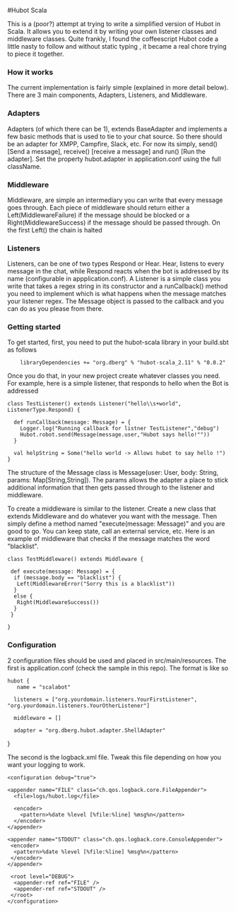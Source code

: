 #Hubot Scala

This is a (poor?) attempt at trying to write a simplified version of Hubot in Scala.  It allows you to extend it by writing your own listener classes and middleware classes.  Quite frankly, I found the coffeescript Hubot code a little nasty to follow and without static typing , it became a real chore trying to piece it together.

### How it works 

The current implementation is fairly simple (explained in more detail below).  There are 3 main components, Adapters, Listeners, and Middleware.

### Adapters 
Adapters (of which there can be 1), extends BaseAdapter and implements a few basic methods that is used to tie to your chat source.  So there should be an adapter for XMPP, Campfire, Slack, etc.  For now its simply, send() [Send a message], receive() [receive a message] and run() [Run the adapter].  Set the property hubot.adapter in application.conf using the full className.

### Middleware 
Middleware, are simple an intermediary you can write that every message goes through.  Each piece of middleware should return either a Left(MiddlewareFailure) if the message should be blocked or a Right(MiddlewareSuccess) if the message should be passed through.  On the first Left() the chain is halted 

### Listeners
Listeners, can be one of two types Respond or Hear.  Hear, listens to every message in the chat, while Respond reacts when the bot is addressed by its name (configurable in appplication.conf).  A Listener is a simple class you write that takes a regex string in its constructor and a runCallback() method you need to implement which is what happens when the message matches your listener regex.  The Message object is passed to the callback and you can do as you please from there.

### Getting started 

To get started, first, you need to put the hubot-scala library in your build.sbt as follows

        libraryDependencies += "org.dberg" % "hubot-scala_2.11" % "0.0.2"
        
        
Once you do that, in your new project create whatever classes you need.  For example, here is a simple listener, that responds to hello when the Bot is addressed

    class TestListener() extends Listener("hello\\s+world", ListenerType.Respond) {

      def runCallback(message: Message) = {
        Logger.log("Running callback for listner TestListener","debug")
        Hubot.robot.send(Message(message.user,"Hubot says hello!""))
      }

      val helpString = Some("hello world -> Allows hubot to say hello !")
    }

The structure of the Message class is Message(user: User, body: String, params: Map[String,String]).  The params allows the adapter a place to stick additional information that then gets passed through to the listener and middleware.

To create a middleware is similar to the listener.  Create a new class that extends Middleware and do whatever you want with the message.  Then simply define a method named "execute(message: Message)" and you are good to go.  You can keep state, call an external service, etc.  Here is an example of middleware that checks if the message matches the word "blacklist".

    class TestMiddleware() extends Middleware {

     def execute(message: Message) = {
      if (message.body == "blacklist") {
       Left(MiddlewareError("Sorry this is a blacklist"))
      }
      else {
       Right(MiddlewareSuccess())
      }
     }
     
    }
    
### Configuration

2 configuration files should be used and placed in src/main/resources.  The first is application.conf (check the sample in this repo). The format is like so 

    hubot {
       name = "scalabot"

      listeners = ["org.yourdomain.listeners.YourFirstListener",   "org.yourdomain.listeners.YourOtherListener"]

      middleware = []

      adapter = "org.dberg.hubot.adapter.ShellAdapter"
}    

The second is the logback.xml file.  Tweak this file depending on how you want your logging to work.

    <configuration debug="true">

    <appender name="FILE" class="ch.qos.logback.core.FileAppender">
      <file>logs/hubot.log</file>

      <encoder>
        <pattern>%date %level [%file:%line] %msg%n</pattern>
      </encoder>
    </appender>

    <appender name="STDOUT" class="ch.qos.logback.core.ConsoleAppender">
     <encoder>
      <pattern>%date %level [%file:%line] %msg%n</pattern>
     </encoder>
    </appender>

     <root level="DEBUG">
      <appender-ref ref="FILE" />
      <appender-ref ref="STDOUT" />
     </root>
    </configuration>


